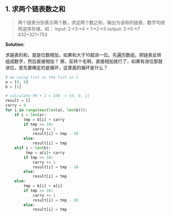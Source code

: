 ## 1. 求两个链表数之和

> 两个链表分别表示两个数，求这两个数之和，输出为该和的链表，数字均按照逆序存储。如： 
input: 2->3->4 + 1->2->3  output: 3->5->7 432+321=753


**Solution**:

求链表的和，就是位数相加，如果和大于10就进一位。先遍历数组，把链表反转组成数字，然后直接相加？
擦，反转个毛啊，直接相加就行了，如果有进位那就进位，首先要确定的是循环，这里面的循环是什么？

```python
# we using list as the list in C
a = [9, 9]
b = [1]

# calculate 99 + 1 = 100 -> [0, 0, 1]
result = []
carry = 0
for i in range(max(len(a), len(b))):
    if i > len(a):
        tmp = b[i] + carry
        if tmp >= 10:
            carry += 1
            result[i] = tmp - 10
        else:
            result[i] = tmp
    elif i > len(b):
         tmp = a[i]+ carry
        if tmp >= 10:
            carry += 1
            result[i] = tmp - 10
        else:
            result[i] = tmp
    else:
        tmp = b[i] + a[i]
        if tmp >= 10:
            carry += 1
            result[i] = tmp - 10
        else:
            result[i] = tmp
        
```